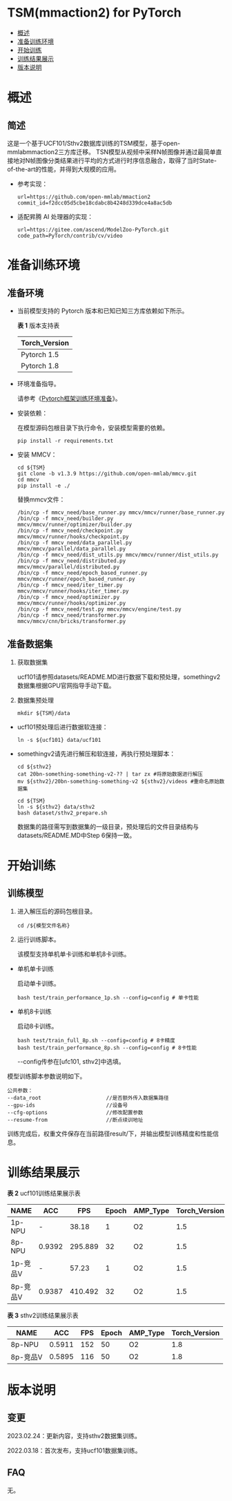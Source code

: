 # TSM(mmaction2) for PyTorch

-   [概述](概述.md)
-   [准备训练环境](准备训练环境.md)
-   [开始训练](开始训练.md)
-   [训练结果展示](训练结果展示.md)
-   [版本说明](版本说明.md)


# 概述

## 简述

这是一个基于UCF101/Sthv2数据库训练的TSM模型，基于open-mmlabmmaction2三方库迁移。
TSN模型从视频中采样N帧图像并通过最简单直接地对N帧图像分类结果进行平均的方式进行时序信息融合，取得了当时State-of-the-art的性能，并得到大规模的应用。

- 参考实现：

  ```
  url=https://github.com/open-mmlab/mmaction2
  commit_id=f2dcc05d5cbe18cdabc8b4248d339dce4a8ac5db
  ```

- 适配昇腾 AI 处理器的实现：

  ```
  url=https://gitee.com/ascend/ModelZoo-PyTorch.git
  code_path=PyTorch/contrib/cv/video
  ```

# 准备训练环境

## 准备环境

- 当前模型支持的 Pytorch 版本和已知已知三方库依赖如下所示。

  **表 1**  版本支持表
 
  | Torch_Version |
  |---------------|
  | Pytorch 1.5   |
  | Pytorch 1.8   |

- 环境准备指导。

  请参考《[Pytorch框架训练环境准备](https://www.hiascend.com/document/detail/zh/ModelZoo/pytorchframework/ptes)》。
  

- 安装依赖：
  
  在模型源码包根目录下执行命令，安装模型需要的依赖。

   ```
   pip install -r requirements.txt
  ```

- 安装 MMCV：
  ```
  cd ${TSM}
  git clone -b v1.3.9 https://github.com/open-mmlab/mmcv.git
  cd mmcv
  pip install -e ./
  ```

  替换mmcv文件：
  ```
  /bin/cp -f mmcv_need/base_runner.py mmcv/mmcv/runner/base_runner.py
  /bin/cp -f mmcv_need/builder.py mmcv/mmcv/runner/optimizer/builder.py
  /bin/cp -f mmcv_need/checkpoint.py mmcv/mmcv/runner/hooks/checkpoint.py
  /bin/cp -f mmcv_need/data_parallel.py mmcv/mmcv/parallel/data_parallel.py
  /bin/cp -f mmcv_need/dist_utils.py mmcv/mmcv/runner/dist_utils.py
  /bin/cp -f mmcv_need/distributed.py mmcv/mmcv/parallel/distributed.py
  /bin/cp -f mmcv_need/epoch_based_runner.py mmcv/mmcv/runner/epoch_based_runner.py
  /bin/cp -f mmcv_need/iter_timer.py mmcv/mmcv/runner/hooks/iter_timer.py
  /bin/cp -f mmcv_need/optimizer.py mmcv/mmcv/runner/hooks/optimizer.py
  /bin/cp -f mmcv_need/test.py mmcv/mmcv/engine/test.py
  /bin/cp -f mmcv_need/transformer.py mmcv/mmcv/cnn/bricks/transformer.py
  ```

## 准备数据集
1. 获取数据集

    ucf101请参照datasets/README.MD进行数据下载和预处理，somethingv2数据集根据GPU官网指导手动下载。
      
2. 数据集预处理

   ```
   mkdir ${TSM}/data
   ```
  - ucf101预处理后进行数据软连接：
   
    ```
    ln -s ${ucf101} data/ucf101
    ```
  - somethingv2请先进行解压和软连接，再执行预处理脚本：
    ```
    cd ${sthv2}
    cat 20bn-something-something-v2-?? | tar zx #将原始数据进行解压
    mv ${sthv2}/20bn-something-something-v2 ${sthv2}/videos #重命名原始数据集

    cd ${TSM}
    ln -s ${sthv2} data/sthv2
    bash dataset/sthv2_prepare.sh
    ```
    数据集的路径需写到数据集的一级目录，预处理后的文件目录结构与datasets/README.MD中Step 6保持一致。

# 开始训练

## 训练模型
1. 进入解压后的源码包根目录。
    ```
    cd /${模型文件名称} 
    ```
2. 运行训练脚本。

    该模型支持单机单卡训练和单机8卡训练。

  - 单机单卡训练

    启动单卡训练。

    ```
    bash test/train_performance_1p.sh --config=config # 单卡性能
    ```

  - 单机8卡训练

    启动8卡训练。

    ```
    bash test/train_full_8p.sh --config=config # 8卡精度 
    bash test/train_performance_8p.sh --config=config # 8卡性能 
    ```
    --config传参在[ufc101, sthv2]中选填。

模型训练脚本参数说明如下。

```
公共参数：
--data_root                     //是否额外传入数据集路径
--gpu-ids                       //设备号
--cfg-options                   //修改配置参数
--resume-from                   //断点续训地址
```
训练完成后，权重文件保存在当前路径result/下，并输出模型训练精度和性能信息。
 
# 训练结果展示

**表 2**  ucf101训练结果展示表

| NAME   | ACC    | FPS      | Epoch | AMP_Type | Torch_Version |
|--------|--------|----------|-------|----------|---------------|
| 1p-NPU |    -   | 38.18 | 1     | O2       | 1.5           |
| 8p-NPU | 0.9392 | 295.889 | 32     | O2      | 1.5          |
| 1p-竞品V |    -   | 57.23 | 1     | O2      | 1.5           |
| 8p-竞品V | 0.9387 | 410.492 | 32     | O2      | 1.5           |


**表 3**  sthv2训练结果展示表

| NAME   | ACC    | FPS      | Epoch | AMP_Type | Torch_Version |
|--------|--------|----------|-------|----------|---------------|
| 8p-NPU | 0.5911 |    152   |   50  |  O2      | 1.8           |
| 8p-竞品V | 0.5895|    116   |   50  |  O2      | 1.8           |

# 版本说明

## 变更

2023.02.24：更新内容，支持sthv2数据集训练。

2022.03.18：首次发布，支持ucf101数据集训练。

## FAQ
   无。










